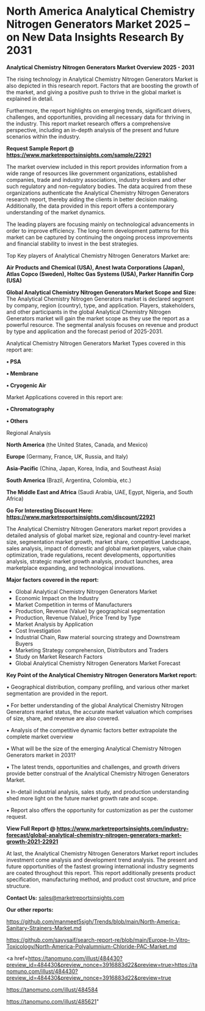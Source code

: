 # North America Analytical Chemistry Nitrogen Generators Market 2025 – on New Data Insights Research By 2031

<Strong> Analytical Chemistry Nitrogen Generators Market Overview 2025 - 2031</strong>

The rising technology in Analytical Chemistry Nitrogen Generators Market is also depicted in this research report. Factors that are boosting the growth of the market, and giving a positive push to thrive in the global market is explained in detail.

Furthermore, the report highlights on emerging trends, significant drivers, challenges, and opportunities, providing all necessary data for thriving in the industry. This report market research offers a comprehensive perspective, including an in-depth analysis of the present and future scenarios within the industry.

<strong>Request Sample Report @ <a href=https://www.marketreportsinsights.com/sample/22921>https://www.marketreportsinsights.com/sample/22921</a></strong>

The market overview included in this report provides information from a wide range of resources like government organizations, established companies, trade and industry associations, industry brokers and other such regulatory and non-regulatory bodies. The data acquired from these organizations authenticate the Analytical Chemistry Nitrogen Generators research report, thereby aiding the clients in better decision making. Additionally, the data provided in this report offers a contemporary understanding of the market dynamics.

The leading players are focusing mainly on technological advancements in order to improve efficiency. The long-term development patterns for this market can be captured by continuing the ongoing process improvements and financial stability to invest in the best strategies.

Top Key players of Analytical Chemistry Nitrogen Generators Market are:

<strong>Air Products and Chemical (USA), Anest Iwata Corporations (Japan), Atlas Copco (Sweden), Holtec Gas Systems (USA), Parker Hannifin Corp (USA)</strong>

<strong><b>Global Analytical Chemistry Nitrogen Generators Market Scope and Size:</b></strong>
The Analytical Chemistry Nitrogen Generators market is declared segment by company, region (country), type, and application. Players, stakeholders, and other participants in the global Analytical Chemistry Nitrogen Generators market will gain the market scope as they use the report as a powerful resource. The segmental analysis focuses on revenue and product by type and application and the forecast period of 2025-2031.

Analytical Chemistry Nitrogen Generators Market Types covered in this report are:

<strong>• PSA

• Membrane

• Cryogenic Air</strong>

Market Applications covered in this report are:

<strong>• Chromatography

• Others</strong> 

Regional Analysis

<strong>North America</strong> (the United States, Canada, and Mexico)

<strong>Europe</strong> (Germany, France, UK, Russia, and Italy)

<strong>Asia-Pacific</strong> (China, Japan, Korea, India, and Southeast Asia)

<strong>South America</strong> (Brazil, Argentina, Colombia, etc.)

<strong>The Middle East and Africa</strong> (Saudi Arabia, UAE, Egypt, Nigeria, and South Africa)

<strong>Go For Interesting Discount Here: <a href=https://www.marketreportsinsights.com/discount/22921>https://www.marketreportsinsights.com/discount/22921</a></strong>

The Analytical Chemistry Nitrogen Generators market report provides a detailed analysis of global market size, regional and country-level market size, segmentation market growth, market share, competitive Landscape, sales analysis, impact of domestic and global market players, value chain optimization, trade regulations, recent developments, opportunities analysis, strategic market growth analysis, product launches, area marketplace expanding, and technological innovations.

<strong><b>Major factors covered in the report:</b></strong>
<ul>
  <li>Global Analytical Chemistry Nitrogen Generators Market </li>
  <li>Economic Impact on the Industry</li>
  <li>Market Competition in terms of Manufacturers</li>
  <li>Production, Revenue (Value) by geographical segmentation</li>
  <li>Production, Revenue (Value), Price Trend by Type</li>
  <li>Market Analysis by Application</li>
  <li>Cost Investigation</li>
  <li>Industrial Chain, Raw material sourcing strategy and Downstream Buyers</li>
  <li>Marketing Strategy comprehension, Distributors and Traders</li>
  <li>Study on Market Research Factors</li>
  <li>Global Analytical Chemistry Nitrogen Generators Market Forecast</li>
</ul>

<strong><b>Key Point of the Analytical Chemistry Nitrogen Generators Market report:</b></strong>

• Geographical distribution, company profiling, and various other market segmentation are provided in the report.

• For better understanding of the global Analytical Chemistry Nitrogen Generators market status, the accurate market valuation which comprises of size, share, and revenue are also covered.

• Analysis of the competitive dynamic factors better extrapolate the complete market overview

• What will be the size of the emerging Analytical Chemistry Nitrogen Generators market in 2031?

• The latest trends, opportunities and challenges, and growth drivers provide better construal of the Analytical Chemistry Nitrogen Generators Market.

• In-detail industrial analysis, sales study, and production understanding shed more light on the future market growth rate and scope.

• Report also offers the opportunity for customization as per the customer request.

<strong><b>View Full Report @ <a href=https://www.marketreportsinsights.com/industry-forecast/global-analytical-chemistry-nitrogen-generators-market-growth-2021-22921>https://www.marketreportsinsights.com/industry-forecast/global-analytical-chemistry-nitrogen-generators-market-growth-2021-22921</a></b></strong>


At last, the Analytical Chemistry Nitrogen Generators Market report includes investment come analysis and development trend analysis. The present and future opportunities of the fastest growing international industry segments are coated throughout this report. This report additionally presents product specification, manufacturing method, and product cost structure, and price structure.

<strong>Contact Us:</strong>
sales@marketreportsinsights.com

<strong>Our other reports:</strong>

<a href=https://github.com/manmeet5sigh/Trends/blob/main/North-America-Sanitary-Strainers-Market.md>https://github.com/manmeet5sigh/Trends/blob/main/North-America-Sanitary-Strainers-Market.md</a>

<a href=https://github.com/sayysaif/search-report-re/blob/main/Europe-In-Vitro-Toxicology/North-America-Polyalumnium-Chloride-PAC-Market.md>https://github.com/sayysaif/search-report-re/blob/main/Europe-In-Vitro-Toxicology/North-America-Polyalumnium-Chloride-PAC-Market.md</a>

<a href=https://tanomuno.com/illust/484430?preview_id=484430&preview_nonce=3916883d22&preview=true>https://tanomuno.com/illust/484430?preview_id=484430&preview_nonce=3916883d22&preview=true</a>

<a href=https://tanomuno.com/illust/484584>https://tanomuno.com/illust/484584</a>

<a href=https://tanomuno.com/illust/485621>https://tanomuno.com/illust/485621</a>"
